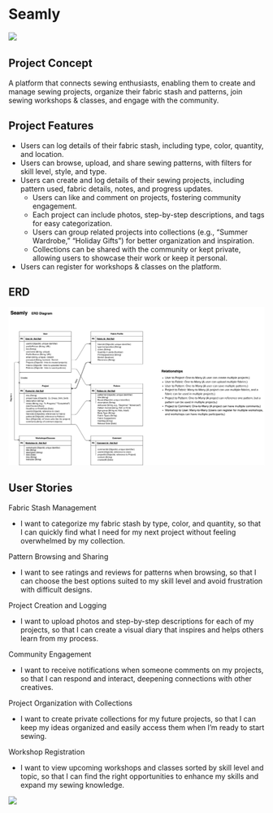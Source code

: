 # Seamly
<img src="/client/images/Header IMG Final.png">

## Project Concept
A platform that connects sewing enthusiasts, enabling them to create and manage sewing projects, organize their fabric stash and patterns, join sewing workshops & classes, and engage with the community. 

## Project Features

- Users can log details of their fabric stash, including type, color, quantity, and location.
- Users can browse, upload, and share sewing patterns, with filters for skill level, style, and type.
- Users can create and log details of their sewing projects, including pattern used, fabric details, notes, and progress updates.
  - Users can like and comment on projects, fostering community engagement.
  - Each project can include photos, step-by-step descriptions, and tags for easy categorization.
  - Users can group related projects into collections (e.g., “Summer Wardrobe,” “Holiday Gifts”) for better organization and inspiration.
  - Collections can be shared with the community or kept private, allowing users to showcase their work or keep it personal.
- Users can register for workshops & classes on the platform.

## ERD

<img src="/client/images/Seamly.drawio copy.png">

## User Stories

Fabric Stash Management
- I want to categorize my fabric stash by type, color, and quantity, so that I can quickly find what I need for my next project without feeling overwhelmed by my collection.

Pattern Browsing and Sharing
- I want to see ratings and reviews for patterns when browsing, so that I can choose the best options suited to my skill level and avoid frustration with difficult designs.

Project Creation and Logging
- I want to upload photos and step-by-step descriptions for each of my projects, so that I can create a visual diary that inspires and helps others learn from my process.

Community Engagement
- I want to receive notifications when someone comments on my projects, so that I can respond and interact, deepening connections with other creatives.

Project Organization with Collections
- I want to create private collections for my future projects, so that I can keep my ideas organized and easily access them when I’m ready to start sewing.

Workshop Registration
- I want to view upcoming workshops and classes sorted by skill level and topic, so that I can find the right opportunities to enhance my skills and expand my sewing knowledge.

<img src="/client/images/Footer IMG.png">